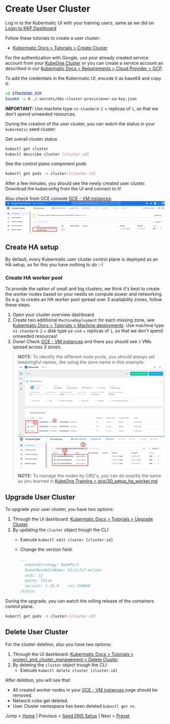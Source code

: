 # Create User Cluster

Log in to the Kubermatic UI with your training users, same as we did on [Login to KKP Dashboard](../03-master-dns-setup#login-to-kkp-dashboard)

Follow these tutorials to create a user cluster:

- [Kubermatic Docs > Tutorials > Create Cluster](https://docs.kubermatic.com/kubermatic/master/tutorials_howtos/project_and_cluster_management/#:~:text=create%20cluster)

For the authentication with Google, use your already created service account from your [KubeOne Cluster](../01-kubeone-cluster-setup#prepare-secrets) or you can create a service account as described in our [Kubermatic Docs > Requirements > Cloud Provider > GCP](https://docs.kubermatic.com/kubermatic/master/architecture/requirements/support_policy/provider_support_matrix/google_cloud/gcp/).

To add the credentials in the Kubermatic UI, encode it as base64 and copy it:

```bash
cd $TRAINING_DIR
base64 -w 0 ./.secrets/k8c-cluster-provisioner-sa-key.json
```

**IMPORTANT:** Use machine type `n1-standard-2` + replicas of `1`, so that we don't spend unneeded resources.

During the creation of the user cluster, you can watch the status in your `kubermatic` seed cluster:

Get overall cluster status
```bash
kubectl get cluster
kubectl describe cluster [cluster-id]
```

See the control plane component pods
```bash
kubectl get pods -n cluster-[cluster-id]
```

After a few minutes, you should see the newly created user cluster. Download the kubeconfig from the UI and connect to it!

Also check from GCE console [GCE - VM instances](https://console.cloud.google.com/compute/instances):
![gce vm instances managed by Kubermatic](../.pics/gce-instances-k8c.png)

## Create HA setup
By default, every Kubermatic user cluster control plane is deployed as an HA setup, so for this you have nothing to do :-)

### Create HA worker pool

To provide the option of small and big clusters, we think it's best to create the worker nodes based on your needs on compute power and networking. So e.g. to create an HA worker pool spread over 3 availability zones, follow these steps.

1. Open your cluster overview dashboard
2. Create two additional `MachineDeployment` for each missing zone, see [Kubermatic Docs > Tutorials > Machine deployments](https://docs.kubermatic.com/kubermatic/master/examples/manage_workers_node/via_ui/). Use machine type `n1-standard-2` + disk type `pd-ssd` + replicas of `1`, so that we don't spend unneeded resources!
3. Done! Check [GCE - VM instances](https://console.cloud.google.com/compute/instances) and there you should see `3` VMs spread across 3 zones.  

>**NOTE:** To identify the different node pools, you should always set meaningful names, like using the zone name in this example:
![GCE Multizone Setup - Kubermatic](../.pics/gce.k8c.multizone.worker.png)
![GCE Multizone Setup - GCE Console](../.pics/gce.console.multizone.worker.png)

>**NOTE:** To manage the nodes by CRD's, you can do exactly the same as you learned in [KubeOne Training > gce/30_setup_ha_worker.md](../../kubeone/gce/30_setup_ha_worker.md)

## Upgrade User Cluster

To upgrade your user cluster, you have two options:

1. Through the UI dashboard: [Kubermatic Docs > Tutorials > Upgrade Cluster](https://docs.kubermatic.com/kubermatic/master/tutorials_howtos/project_and_cluster_management/#:~:text=upgrade%20cluster).
2. By updating the `cluster` object trough the CLI:
    - Execute `kubectl edit cluster [cluster-id]`
    - Change the version field:

      ```yaml
      ...
        exposeStrategy: NodePort
        humanReadableName: blissful-mclean
        oidc: {}
        pause: false
        version: 1.19.9    <<< CHANGE
      status:
      ```

During the upgrade, you can watch the rolling release of the containers control plane.

```bash
kubectl get pods -n cluster-[cluster-id]
```

## Delete User Cluster

For the cluster deletion, also you have two options:

1. Through the UI dashboard: [Kubermatic Docs > Tutorials > project_and_cluster_management > Delete Cluster](https://docs.kubermatic.com/kubermatic/master/tutorials_howtos/project_and_cluster_management/#:~:text=delete%20cluster).
2. By deleting the `cluster` object trough the CLI:
   - Execute `kubectl delete cluster [cluster-id]`

After deletion, you will see that:

- All created worker nodes in your [GCE - VM instances](https://console.cloud.google.com/compute/instances) page should be removed.
- Network rules get deleted.
- User Cluster namespace has been deleted `kubectl get ns`.

Jump > [Home](../README.md) | Previous > [Seed DNS Setup](../05-seed-dns-setup/README.md) | Next > [Preset](../07-create-preset/README.md)